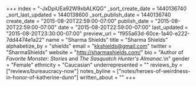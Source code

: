+++
index = "-JxDpiUEa92W9xbALKQG"
_sort_create_date = 1440136740
_sort_last_updated = 1440138600
_sort_publish_date = 1440136740
create_date = "2015-08-20T22:59:00-07:00"
publish_date = "2015-08-20T22:59:00-07:00"
date = "2015-08-20T22:59:00-07:00"
last_updated = "2015-08-20T23:30:00-07:00"
preview_url = "f955a63d-60ce-1a40-e222-7dd4474e1a22"
name = "Sharma Shields"
title = "Sharma Shields"
alphabetize_by = "shields"
email = "kkshields@gmail.com"
twitter = "SharmaShields"
website = "http://sharmashields.com/"
bio = "Author of *Favorite Monster: Stories* and *The Sasquatch Hunter's Almanac*.\n"
gender = "Female"
ethnicity = "Caucasian"
underrepresented = ""
reviews_by = ["reviews/bureaucracy-now"]
notes_byline = ["notes/heroes-of-weirdness-in-honor-of-katherine-dunn"]
written_about = ""
+++

